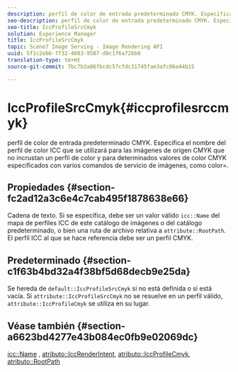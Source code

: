 ```yaml
---
description: perfil de color de entrada predeterminado CMYK. Especifica el nombre del perfil de color ICC que se utilizará para las imágenes de origen CMYK que no incrustan un perfil de color y para determinados valores de color CMYK especificados con varios comandos de servicio de imágenes, como color=.
seo-description: perfil de color de entrada predeterminado CMYK. Especifica el nombre del perfil de color ICC que se utilizará para las imágenes de origen CMYK que no incrustan un perfil de color y para determinados valores de color CMYK especificados con varios comandos de servicio de imágenes, como color=.
seo-title: IccProfileSrcCmyk
solution: Experience Manager
title: IccProfileSrcCmyk
topic: Scene7 Image Serving - Image Rendering API
uuid: 5f1c2eb6-7f32-4603-9587-d8c1f6a72bb0
translation-type: tm+mt
source-git-commit: 7bc7b3a86fbcdc57cfdc31745fae3afc06e44b15

---
```



# IccProfileSrcCmyk{#iccprofilesrccmyk}

perfil de color de entrada predeterminado CMYK. Especifica el nombre del perfil de color ICC que se utilizará para las imágenes de origen CMYK que no incrustan un perfil de color y para determinados valores de color CMYK especificados con varios comandos de servicio de imágenes, como color=.

## Propiedades {#section-fc2ad12a3c6e4c7cab495f1878638e66}

Cadena de texto. Si se especifica, debe ser un valor válido `icc::Name` del mapa de perfiles ICC de este catálogo de imágenes o del catálogo predeterminado, o bien una ruta de archivo relativa a `attribute::RootPath`. El perfil ICC al que se hace referencia debe ser un perfil CMYK.

## Predeterminado {#section-c1f63b4bd32a4f38bf5d68decb9e25da}

Se hereda de `default::IccProfileSrcCmyk` si no está definida o si está vacía. Si `attribute::IccProfileSrcCmyk` no se resuelve en un perfil válido, `attribute::IccProfileCmyk` se utiliza en su lugar.

## Véase también {#section-a6623bd4277e43b084ec0fb9e02069dc}

[icc::Name](../../../../../is-api/image-catalog/image-serving-api-ref/c-image-catalog-reference/c-icc-profile-map-reference/r-name-icc.md#reference-9e7d3c8e35434981a3dfac66b8946cbe) , [atributo::IccRenderIntent](../../../../../is-api/image-catalog/image-serving-api-ref/c-image-catalog-reference/c-attributes-reference/r-iccrenderintent.md#reference-012f207f28bd4406a5368d23ed95a51f), [atributo::IccProfileCmyk](../../../../../is-api/image-catalog/image-serving-api-ref/c-image-catalog-reference/c-attributes-reference/r-iccprofilecmyk.md#reference-db89f9dac33e447cadb359ec1ba27ee0), [atributo::RootPath](../../../../../is-api/image-catalog/image-serving-api-ref/c-image-catalog-reference/c-attributes-reference/r-rootpath.md#reference-17d57e5967be403b8408fa7214017494)
